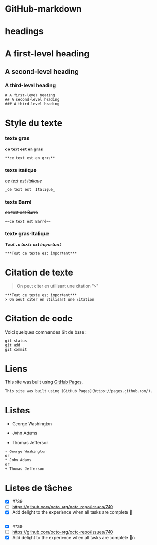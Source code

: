 # GitHub-markdown
# headings 

# A first-level heading
## A second-level heading
### A third-level heading
```
# A first-level heading
## A second-level heading
### A third-level heading
```

# Style du texte
### texte gras
 **ce text est en gras**   
 
   ```
 **ce text est en gras**  
```
### texte Italique 
 _ce text est  Italique_
   ```
 _ce text est  Italique_
  
```
### texte Barré 
 ~~ce text est Barré~~
   ```
 ~~ce text est Barré~~
  
```
### texte gras-Italique
***Tout ce texte est important***
   ```
***Tout ce texte est important***
  
```


# Citation de texte
> On peut citer en utilisant une citation ">"
   ```
***Tout ce texte est important***
> On peut citer en utilisant une citation 
  
```

# Citation de code
Voici quelques commandes Git de base :
```
git status
git add
git commit
```



# Liens
  This site was built using [GitHub Pages](https://pages.github.com/).
  ```
This site was built using [GitHub Pages](https://pages.github.com/).
```




# Listes
- George Washington
* John Adams
+ Thomas Jefferson
```
- George Washington
or
* John Adams 
or 
+ Thomas Jefferson
```


# Listes de tâches


- [x] #739
- [ ] https://github.com/octo-org/octo-repo/issues/740
- [x] Add delight to the experience when all tasks are complete :tada:
  ```
- [x] #739
- [ ] https://github.com/octo-org/octo-repo/issues/740
- [x] Add delight to the experience when all tasks are complete :tada:n
```
